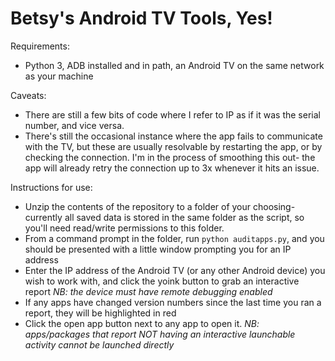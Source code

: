 # Betsy's Android TV Tools, Yes!

Requirements:
* Python 3, ADB installed and in path, an Android TV on the same network as your machine

Caveats:
* There are still a few bits of code where I refer to IP as if it was the serial number, and vice versa.
* There's still the occasional instance where the app fails to communicate with the TV, but these are usually resolvable by restarting the app, or by checking the connection. I'm in the process of smoothing this out- the app will already retry the connection up to 3x whenever it hits an issue.

Instructions for use:
* Unzip the contents of the repository to a folder of your choosing- currently all saved data is stored in the same folder as the script, so you'll need read/write permissions to this folder.
* From a command prompt in the folder, run `python auditapps.py`, and you should be presented with a little window prompting you for an IP address
* Enter the IP address of the Android TV (or any other Android device) you wish to work with, and click the yoink button to grab an interactive report *NB: the device must have remote debugging enabled*
* If any apps have changed version numbers since the last time you ran a report, they will be highlighted in red
* Click the open app button next to any app to open it. *NB: apps/packages that report NOT having an interactive launchable activity cannot be launched directly*